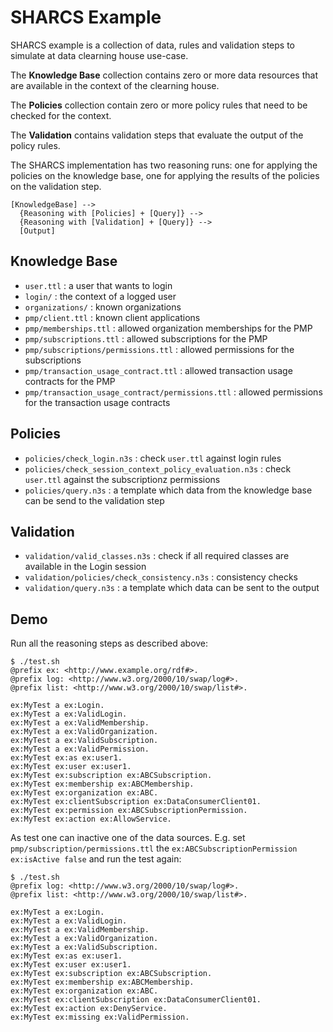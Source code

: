 # SHARCS Example

SHARCS example is a collection of data, rules and validation steps to
simulate at data clearning house use-case.

The **Knowledge Base** collection contains zero or more data resources that are 
available in the context of the clearning house.

The **Policies** collection contain zero or more policy rules that need
to be checked for the context.

The **Validation** contains validation steps that evaluate the output of
the policy rules.

The SHARCS implementation has two reasoning runs: one for applying the policies on the knowledge base, one for applying the results of the policies on the validation step.

```
[KnowledgeBase] --> 
  {Reasoning with [Policies] + [Query]} --> 
  {Reasoning with [Validation] + [Query]} -->
  [Output]
```

## Knowledge Base

- `user.ttl` : a user that wants to login
- `login/` : the context of a logged user
- `organizations/` : known organizations
- `pmp/client.ttl` : known client applications
- `pmp/memberships.ttl` : allowed organization memberships for the PMP
- `pmp/subscriptions.ttl` : allowed subscriptions for the PMP
- `pmp/subscriptions/permissions.ttl` : allowed permissions for the subscriptions
- `pmp/transaction_usage_contract.ttl` : allowed transaction usage contracts for the PMP
- `pmp/transaction_usage_contract/permissions.ttl` : allowed permissions for the transaction usage contracts

## Policies

- `policies/check_login.n3s` : check `user.ttl` against login rules
- `policies/check_session_context_policy_evaluation.n3s` : check `user.ttl` against the subscriptionz permissions
- `policies/query.n3s` : a template which data from the knowledge base can be send to the validation step

## Validation 
- `validation/valid_classes.n3s` : check if all required classes are available in the Login session
- `validation/policies/check_consistency.n3s` : consistency checks
- `validation/query.n3s` : a template which data can be sent to the output

## Demo

Run all the reasoning steps as described above:

```
$ ./test.sh
@prefix ex: <http://www.example.org/rdf#>.
@prefix log: <http://www.w3.org/2000/10/swap/log#>.
@prefix list: <http://www.w3.org/2000/10/swap/list#>.

ex:MyTest a ex:Login.
ex:MyTest a ex:ValidLogin.
ex:MyTest a ex:ValidMembership.
ex:MyTest a ex:ValidOrganization.
ex:MyTest a ex:ValidSubscription.
ex:MyTest a ex:ValidPermission.
ex:MyTest ex:as ex:user1.
ex:MyTest ex:user ex:user1.
ex:MyTest ex:subscription ex:ABCSubscription.
ex:MyTest ex:membership ex:ABCMembership.
ex:MyTest ex:organization ex:ABC.
ex:MyTest ex:clientSubscription ex:DataConsumerClient01.
ex:MyTest ex:permission ex:ABCSubscriptionPermission.
ex:MyTest ex:action ex:AllowService.
```

As test one can inactive one of the data sources. E.g. set `pmp/subscription/permissions.ttl` the `ex:ABCSubscriptionPermission ex:isActive false` and run the test again:

```
$ ./test.sh
@prefix log: <http://www.w3.org/2000/10/swap/log#>.
@prefix list: <http://www.w3.org/2000/10/swap/list#>.

ex:MyTest a ex:Login.
ex:MyTest a ex:ValidLogin.
ex:MyTest a ex:ValidMembership.
ex:MyTest a ex:ValidOrganization.
ex:MyTest a ex:ValidSubscription.
ex:MyTest ex:as ex:user1.
ex:MyTest ex:user ex:user1.
ex:MyTest ex:subscription ex:ABCSubscription.
ex:MyTest ex:membership ex:ABCMembership.
ex:MyTest ex:organization ex:ABC.
ex:MyTest ex:clientSubscription ex:DataConsumerClient01.
ex:MyTest ex:action ex:DenyService.
ex:MyTest ex:missing ex:ValidPermission.
```